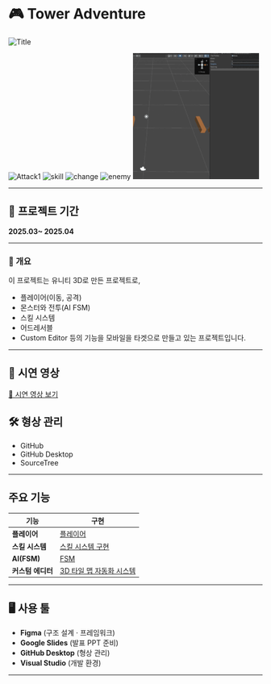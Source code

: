 



# 🎮 Tower Adventure

<img width="1536" height="1024" alt="Title" src="https://github.com/user-attachments/assets/8ed1129f-c123-4029-9405-e53067dddddb" />

![Attack1](./Assets/Attack1.gif)
![skill](./Assets/skill.gif)
![change](./Assets/change.gif)
![enemy](./Assets/enemy.gif)
![tool](./Assets/tool.gif)


---



## 📆 프로젝트 기간  

**2025.03~ 2025.04**



---


### 📖 개요  

이 프로젝트는 유니티 3D로 만든 프로젝트로,  

- 플레이어(이동, 공격)
- 몬스터와 전투(AI FSM)
- 스킬 시스템
- 어드레서블
- Custom Editor
  등의 기능을 모바일을 타겟으로 만들고 있는 프로젝트입니다.


---

## 🎥 시연 영상

[🎥 시연 영상 보기](https://www.youtube.com/watch?v=lvXLEIj9tC4)




## 🛠️ 형상 관리  

- GitHub  
- GitHub Desktop  
- SourceTree  

---

## 주요 기능

| 기능                | 구현                              |
| ------------------- | --------------------------------- |
| **플레이어**        | [플레이어](Assets/02.Scripts/Dimension/StateMachine/PlayerState/PlayerState.md) |
| **스킬 시스템**     | [스킬 시스템 구현](Assets/02.Scripts/Skills/Skill.md)              |
| **AI(FSM)** | [FSM](Assets/02.Scripts/Dimension/StateMachine/Enemy/EnemyStateMachine.md)                                 |
| **커스텀 에디터**   | [3D 타일 맵 자동화 시스템](Assets/02.Scripts/Dimension/TileGenerator.md)      |

---

## 🖥️ 사용 툴  

- **Figma** (구조 설계 · 프레임워크)  
- **Google Slides** (발표 PPT 준비)
- **GitHub Desktop** (형상 관리)  
- **Visual Studio** (개발 환경)

---





